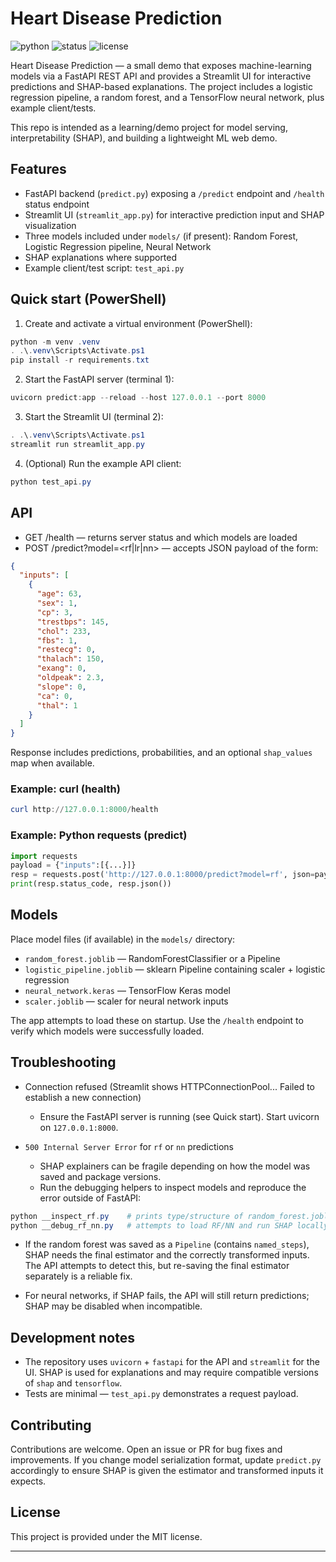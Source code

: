 # Heart Disease Prediction

![python](https://img.shields.io/badge/python-3.10%2B-blue)
![status](https://img.shields.io/badge/status-demo-yellow)
![license](https://img.shields.io/badge/license-MIT-lightgrey)

Heart Disease Prediction — a small demo that exposes machine-learning models via a FastAPI REST API and provides a Streamlit UI for interactive predictions and SHAP-based explanations. The project includes a logistic regression pipeline, a random forest, and a TensorFlow neural network, plus example client/tests.

This repo is intended as a learning/demo project for model serving, interpretability (SHAP), and building a lightweight ML web demo.

## Features

- FastAPI backend (`predict.py`) exposing a `/predict` endpoint and `/health` status endpoint
- Streamlit UI (`streamlit_app.py`) for interactive prediction input and SHAP visualization
- Three models included under `models/` (if present): Random Forest, Logistic Regression pipeline, Neural Network
- SHAP explanations where supported
- Example client/test script: `test_api.py`

## Quick start (PowerShell)

1. Create and activate a virtual environment (PowerShell):

```powershell
python -m venv .venv
. .\.venv\Scripts\Activate.ps1
pip install -r requirements.txt
```

2. Start the FastAPI server (terminal 1):

```powershell
uvicorn predict:app --reload --host 127.0.0.1 --port 8000
```

3. Start the Streamlit UI (terminal 2):

```powershell
. .\.venv\Scripts\Activate.ps1
streamlit run streamlit_app.py
```

4. (Optional) Run the example API client:

```powershell
python test_api.py
```

## API

- GET /health — returns server status and which models are loaded
- POST /predict?model=<rf|lr|nn> — accepts JSON payload of the form:

```json
{
  "inputs": [
    {
      "age": 63,
      "sex": 1,
      "cp": 3,
      "trestbps": 145,
      "chol": 233,
      "fbs": 1,
      "restecg": 0,
      "thalach": 150,
      "exang": 0,
      "oldpeak": 2.3,
      "slope": 0,
      "ca": 0,
      "thal": 1
    }
  ]
}
```

Response includes predictions, probabilities, and an optional `shap_values` map when available.

### Example: curl (health)

```powershell
curl http://127.0.0.1:8000/health
```

### Example: Python requests (predict)

```python
import requests
payload = {"inputs":[{...}]}
resp = requests.post('http://127.0.0.1:8000/predict?model=rf', json=payload)
print(resp.status_code, resp.json())
```

## Models

Place model files (if available) in the `models/` directory:

- `random_forest.joblib` — RandomForestClassifier or a Pipeline
- `logistic_pipeline.joblib` — sklearn Pipeline containing scaler + logistic regression
- `neural_network.keras` — TensorFlow Keras model
- `scaler.joblib` — scaler for neural network inputs

The app attempts to load these on startup. Use the `/health` endpoint to verify which models were successfully loaded.

## Troubleshooting

- Connection refused (Streamlit shows HTTPConnectionPool... Failed to establish a new connection)
  - Ensure the FastAPI server is running (see Quick start). Start uvicorn on `127.0.0.1:8000`.

- `500 Internal Server Error` for `rf` or `nn` predictions
  - SHAP explainers can be fragile depending on how the model was saved and package versions.
  - Run the debugging helpers to inspect models and reproduce the error outside of FastAPI:

```powershell
python __inspect_rf.py    # prints type/structure of random_forest.joblib
python __debug_rf_nn.py   # attempts to load RF/NN and run SHAP locally, prints tracebacks
```

- If the random forest was saved as a `Pipeline` (contains `named_steps`), SHAP needs the final estimator and the correctly transformed inputs. The API attempts to detect this, but re-saving the final estimator separately is a reliable fix.

- For neural networks, if SHAP fails, the API will still return predictions; SHAP may be disabled when incompatible.

## Development notes

- The repository uses `uvicorn` + `fastapi` for the API and `streamlit` for the UI. SHAP is used for explanations and may require compatible versions of `shap` and `tensorflow`.
- Tests are minimal — `test_api.py` demonstrates a request payload.

## Contributing

Contributions are welcome. Open an issue or PR for bug fixes and improvements. If you change model serialization format, update `predict.py` accordingly to ensure SHAP is given the estimator and transformed inputs it expects.

## License

This project is provided under the MIT license.

---
